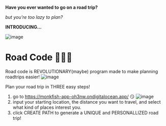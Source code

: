 **Have you ever wanted to go on a road trip?**

*but you're too lazy to plan?*

**INTRODUCING...**


![image](https://user-images.githubusercontent.com/66652245/175797419-1943fff1-0cf3-44b9-87bb-2aec6f90831c.png)


# Road Code 🚗🚗🚗
Road code is REVOLUTIONARY(maybe) program made to make planning roadtrips easier!
![image](https://user-images.githubusercontent.com/66652245/175797332-bf0b2009-1a9a-4d3e-a324-6037593597b3.png)

 Plan your road trip in THREE easy steps!
1. go to https://monkfish-app-oh3nw.ondigitalocean.app/ 😏
![image](https://user-images.githubusercontent.com/66652245/175797303-750f2b63-616e-4dd7-b747-a85511991cb9.png)
2. input your starting location, the distance you want to travel, and select what kind of places interest you.
3. click CREATE PATH to generate a UNIQUE and PERSONALLIZED road trip!



